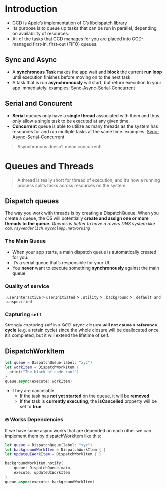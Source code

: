 # Introduction
* GCD is Apple’s implementation of C’s libdispatch library
* Its purpose is to queue up tasks that can be run in parallel, depending on availability of resources.
* All of the tasks that GCD manages for you are placed into GCD-managed first-in, first-out (FIFO) queues.
## Sync and Async
* A **synchronous Task** makes the app wait and **block** the current **run loop** until execution finishes before moving on to the next task.
* A task that is run **asynchronously** will start, but return execution to your app immediately.
examples: [Sync-Async-Serial-Concurrent](Sync-Async-Serial-Concurrent.md)
## Serial and Concurent
* **Serial** queues only have a **single thread** associated with them and thus only allow a single task to be executed at any given time.
* **Concurrent** queue is able to utilize as many threads as the system has resources for and run multiple tasks at the same time.
examples: [Sync-Async-Serial-Concurrent](Sync-Async-Serial-Concurrent.md)

> Asynchronous doesn’t mean concurrent!

# Queues and Threads

> A thread is really short for thread of execution, and it’s how a running process splits tasks across resources on the system.

## Dispatch queues
The way you work with threads is by creating a DispatchQueue. 
When you create a queue, the OS will potentially **create and assign one or more threads to the queue.**
*Queues is better to have a revers DNS system like `com.raywenderlich.mycoolapp.networking`*
### The Main Queue
* When your app starts, a main dispatch queue is automatically created for you.
* It’s a serial queue that’s responsible for your UI.
* You **never** want to execute something **synchronously** against the main queue
### Quality of service
`.userInteractive` > `userInitiated` > `.utility` > `.background` > `.default and .unspecified`
### Capturing `self`
Strongly capturing self in a GCD async closure **will not cause a reference cycle** (e.g. a retain cycle) since the whole closure will be deallocated once it’s completed, but it will extend the lifetime of self.
## DispatchWorkItem
``` Swift
let queue = DispatchQueue(label: "xyz")
let workItem = DispatchWorkItem {
  print("The block of code ran!")
}
queue.async(execute: workItem)
```
* They are cancelable
	* If the task has **not yet started** on the queue, it will be **removed**.
	* If the task is **currently executing**, the **isCancelled** property will be set to **true**.
### 🔥 Works Dependencies
If we have some async works that are depended on each other we can implement them by dispatchWorkItem like this:
```Swift
let queue = DispatchQueue(label: "xyz")
let backgroundWorkItem = DispatchWorkItem { }
let updateUIWorkItem = DispatchWorkItem { }

backgroundWorkItem.notify(
	queue: DispatchQueue.main,
	execute: updateUIWorkItem
)
queue.async(execute: backgroundWorkItem)
```